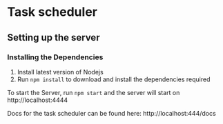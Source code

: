 # Task scheduler

## Setting up the server

### Installing the Dependencies

1. Install latest version of Nodejs
2. Run `npm install` to download and install the dependencies required

To start the Server, run `npm start` and the server will start on http://localhost:4444

Docs for the task scheduler can be found here: http://localhost:444/docs


